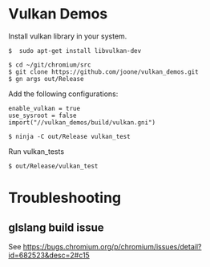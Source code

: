 # Vulkan Demos
Install vulkan library in your system.
```
$  sudo apt-get install libvulkan-dev
```

```
$ cd ~/git/chromium/src
$ git clone https://github.com/joone/vulkan_demos.git
$ gn args out/Release
```

Add the following configurations:

```
enable_vulkan = true
use_sysroot = false
import("//vulkan_demos/build/vulkan.gni")
```
```
$ ninja -C out/Release vulkan_test
```
Run vulkan_tests
```
$ out/Release/vulkan_test 
```

# Troubleshooting
## glslang build issue
See https://bugs.chromium.org/p/chromium/issues/detail?id=682523&desc=2#c15
